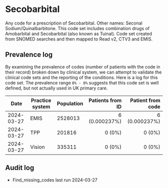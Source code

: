 # Secobarbital

Any code for a prescription of Secobarbital. Other names: Seconal Sodium/Quinalbarbitone. This code set includes combination drugs of Amobarbital and Secobarbital (also known as Tuinal). Code set created from SNOMED searches and then mapped to Read v2, CTV3 and EMIS.

## Prevalence log

By examining the prevalence of codes (number of patients with the code in their record) broken down by clinical system, we can attempt to validate the clinical code sets and the reporting of the conditions. Here is a log for this code set. The prevalence range `0% - 0%` suggests that this code set is well defined, but not actually used in UK primary care.

| Date       | Practice system | Population | Patients from ID | Patient from code |
| ---------- | --------------- | ---------- | ---------------: | ----------------: |
| 2024-03-27 | EMIS            | 2528013    |    6 (0.000237%) |     6 (0.000237%) |
| 2024-03-27 | TPP             | 201816     |           0 (0%) |            0 (0%) |
| 2024-03-27 | Vision          | 335311     |           0 (0%) |            0 (0%) |

## Audit log

- Find_missing_codes last run 2024-03-27

